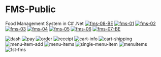 # FMS-Public

Food Management System in C# .Net
<a href="https://ibb.co/TP6wHNJ"><img src="https://i.ibb.co/h2bgKTr/fms-08-BE.png" alt="fms-08-BE" border="0"></a>
<a href="https://ibb.co/5MbkGb7"><img src="https://i.ibb.co/7YsQjs9/fms-01.png" alt="fms-01" border="0"></a>
<a href="https://ibb.co/NnGfkjc"><img src="https://i.ibb.co/yBxKMyH/fms-02.png" alt="fms-02" border="0"></a>
<a href="https://ibb.co/gJn3cYf"><img src="https://i.ibb.co/njWbKpY/fms-03.png" alt="fms-03" border="0"></a>
<a href="https://ibb.co/Mshg793"><img src="https://i.ibb.co/37sTckL/fms-04.png" alt="fms-04" border="0"></a>
<a href="https://ibb.co/FJyPVjG"><img src="https://i.ibb.co/gwfnVBs/fms-05.png" alt="fms-05" border="0"></a>
<a href="https://ibb.co/CP9Xznh"><img src="https://i.ibb.co/LNgq8Cn/fms-06.png" alt="fms-06" border="0"></a>
<a href="https://ibb.co/V9TYWmf"><img src="https://i.ibb.co/XLtxZ8c/fms-07-BE.png" alt="fms-07-BE" border="0"></a>

<img src="https://i.ibb.co/GsZ9thT/dash.png" alt="dash" border="0">
<img src="https://i.ibb.co/4JsdgV9/pay.png" alt="pay" border="0">
<img src="https://i.ibb.co/jzXK9w8/order.png" alt="order" border="0">
<img src="https://i.ibb.co/D45911N/receipt.png" alt="receipt" border="0">
<img src="https://i.ibb.co/0tY8CLh/cart-info.png" alt="cart-info" border="0">
<img src="https://i.ibb.co/DgJ6BC0/cart-shipping.png" alt="cart-shipping" border="0">
<img src="https://i.ibb.co/cFCzZtp/menu-item-add.png" alt="menu-item-add" border="0">
<img src="https://i.ibb.co/TcCp3MY/menu-items.png" alt="menu-items" border="0">
<img src="https://i.ibb.co/6Y3nMjQ/single-menu-item.png" alt="single-menu-item" border="0">
<img src="https://i.ibb.co/PjZvKJB/menuitems.png" alt="menuitems" border="0">
<img src="https://i.ibb.co/kgBbvGx/1st-fms.png" alt="1st-fms" border="0">
